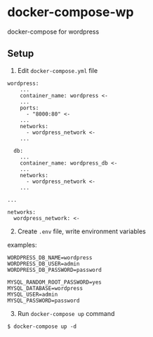 # docker-compose-wp

docker-compose for wordpress

## Setup

1. Edit `docker-compose.yml` file

```
wordpress:
    ...
    container_name: wordpress <-
    ...
    ports:
      - "8000:80" <-
    ...
    networks:
      - wordpress_network <-
    ...

  db:
    ...
    container_name: wordpress_db <-
    ...
    networks:
      - wordpress_network <-
    ...

...

networks:
  wordpress_network: <-
```

2. Create `.env` file, write environment variables

examples:

```
WORDPRESS_DB_NAME=wordpress
WORDPRESS_DB_USER=admin
WORDPRESS_DB_PASSWORD=password

MYSQL_RANDOM_ROOT_PASSWORD=yes
MYSQL_DATABASE=wordpress
MYSQL_USER=admin
MYSQL_PASSWORD=password
```

3. Run `docker-compose up` command

```
$ docker-compose up -d
```
